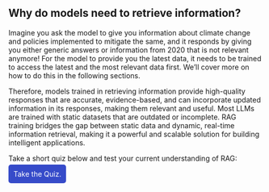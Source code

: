 ## Why do models need to retrieve information?

Imagine you ask the model to give you information about climate change and policies implemented to mitigate the same, and it responds by giving you either generic answers or information from 2020 that is not relevant anymore! For the model to provide you the latest data, it needs to be trained to access the latest and the most relevant data first. We’ll cover more on how to do this in the following sections.

Therefore, models trained in retrieving information provide high-quality responses that are accurate, evidence-based, and can incorporate updated information in its responses, making them relevant and useful. Most LLMs are trained with static datasets that are outdated or incomplete. RAG training bridges the gap between static data and dynamic, real-time information retrieval, making it a powerful and scalable solution for building intelligent applications.

Take a short quiz below and test your current understanding of RAG:

<a href="https://app.soulhq.ai/" style="padding: 10px; background-color: #364BC9; color: white; text-decoration: none; border-radius: 5px;"> Take the Quiz. </a>